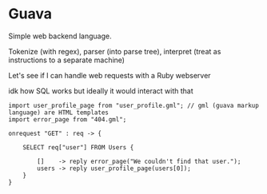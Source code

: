 # Guava
Simple web backend language.
    
Tokenize (with regex), parser (into parse tree), interpret (treat as instructions to a separate machine)

Let's see if I can handle web requests with a Ruby webserver

idk how SQL works but ideally it would interact with that

```
import user_profile_page from "user_profile.gml"; // gml (guava markup language) are HTML templates
import error_page from "404.gml";

onrequest "GET" : req -> {

    SELECT req["user"] FROM Users {

        []    -> reply error_page("We couldn't find that user.");
        users -> reply user_profile_page(users[0]);
    }
}
```
